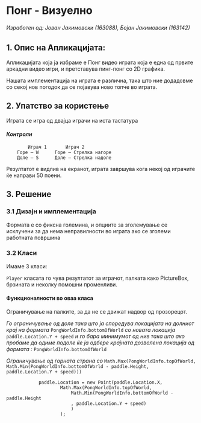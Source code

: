 # Понг - Визуелно
###### Изработен од: *Јован Јакимовски (163088), Бојан Јакимовски (163142)*

## 1. Опис на Апликацијата:
Апликацијата која ја избраме е Понг видео играта која е една од првите аркадни видео игри, и претставува пинг-понг со 2D графика.

Нашата имплементација на играта e различна, така што ние додадовме со секој нов погодок да се појавува ново топче во играта.

## 2. Упатство за користење
Играта се игра од двајца играчи на иста тастатура

#### *Контроли*

```       
        Играч 1		  Играч 2
	Горе – W	  Горе – Стрелка нагоре
	Доле – S	  Доле – Стрелка надоле
```
Резултатот e видлив на екранот, играта завршува кога некој од играчите ќе направи 50 поени.
## 3. Решение
### 3.1 Дизајн и имплементација
Формата е со фиксна големина, и опциите за зголемување се исклучени за да нема неправилности во играта ако се зголеми работната површина
### 3.2 Класи
Имаме 3 класи:

`Player` класата го чува резултатот за играчот, палката како PictureBox, брзината и неколку помошни променливи.

#### Функционалности во оваа класа
Ограничување на палките, за да не се движат надвор од прозорецот.

*Го ограничување од доле така што ја споредува локацијата на долниот крај на формата* `PongWorldInfo.bottomOfWorld` *со новата локација* `paddle.Location.Y + speed` *и го бара минимумот од нив така што ако пробаме да одиме подоле ќе ја одбере крајната дозволена локација од формата :* `PongWorldInfo.bottomOfWorld`

*Ограничување од горната страна со* `Math.Max(PongWorldInfo.topOfWorld, Math.Min(PongWorldInfo.bottomOfWorld - paddle.Height, paddle.Location.Y + speed)))`


```
            paddle.Location = new Point(paddle.Location.X,
                    Math.Max(PongWorldInfo.topOfWorld,
                        Math.Min(PongWorldInfo.bottomOfWorld - paddle.Height
                        , paddle.Location.Y + speed)
                        )
                    );
```

